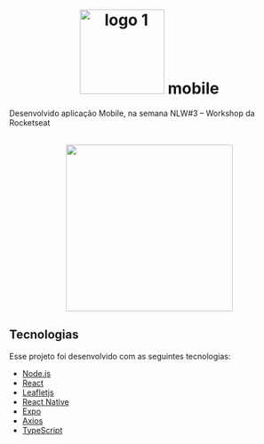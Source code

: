 <h1 align="center">
    <img width="152" alt="logo 1" src="https://user-images.githubusercontent.com/16269962/96375355-f0ccb180-114e-11eb-889c-5e44a6972765.png"> mobile
</h1>

<p>Desenvolvido aplicação Mobile, na semana NLW#3 – Workshop da Rocketseat</p>
<br />

<div align="center">
    <img width="300" src="https://user-images.githubusercontent.com/16269962/96453767-540f2000-11f1-11eb-9c76-296bad9b6d39.gif" />
</div>

## Tecnologias

Esse projeto foi desenvolvido com as seguintes tecnologias:

- [Node.js](https://nodejs.org/en/)
- [React](https://reactjs.org)
- [Leafletjs](https://leafletjs.com/)
- [React Native](https://facebook.github.io/react-native/)
- [Expo](https://expo.io/)
- [Axios](https://github.com/axios/axios)
- [TypeScript](https://www.typescriptlang.org/)
